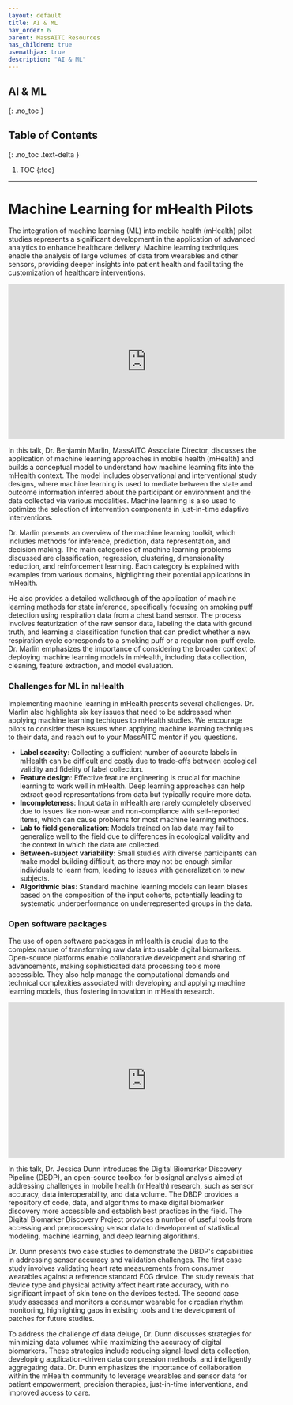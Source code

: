 ```yaml
---
layout: default
title: AI & ML
nav_order: 6
parent: MassAITC Resources
has_children: true
usemathjax: true
description: "AI & ML"
---
```

## AI & ML
{: .no_toc }

## Table of Contents
{: .no_toc .text-delta }

1. TOC
{:toc}
---

# Machine Learning for mHealth Pilots 

The integration of machine learning (ML) into mobile health (mHealth) pilot studies represents a significant development in the application of advanced analytics to enhance healthcare delivery. Machine learning techniques enable the analysis of large volumes of data from wearables and other sensors, providing deeper insights into patient health and facilitating the customization of healthcare interventions.

<iframe width="560" height="315" src="https://www.youtube.com/embed/OCadQgthWjc?si=Zs_9qvr6NHcOSXvZ" title="YouTube video player" frameborder="0" allow="accelerometer; autoplay; clipboard-write; encrypted-media; gyroscope; picture-in-picture; web-share" referrerpolicy="strict-origin-when-cross-origin" allowfullscreen></iframe>

In this talk, Dr. Benjamin Marlin, MassAITC Associate Director, discusses the application of machine learning approaches in mobile health (mHealth) and builds a conceptual model to understand how machine learning fits into the mHealth context. The model includes observational and interventional study designs, where machine learning is used to mediate between the state and outcome information inferred about the participant or environment and the data collected via various modalities. Machine learning is also used to optimize the selection of intervention components in just-in-time adaptive interventions.

Dr. Marlin presents an overview of the machine learning toolkit, which includes methods for inference, prediction, data representation, and decision making. The main categories of machine learning problems discussed are classification, regression, clustering, dimensionality reduction, and reinforcement learning. Each category is explained with examples from various domains, highlighting their potential applications in mHealth.

He also provides a detailed walkthrough of the application of machine learning methods for state inference, specifically focusing on smoking puff detection using respiration data from a chest band sensor. The process involves featurization of the raw sensor data, labeling the data with ground truth, and learning a classification function that can predict whether a new respiration cycle corresponds to a smoking puff or a regular non-puff cycle. Dr. Marlin emphasizes the importance of considering the broader context of deploying machine learning models in mHealth, including data collection, cleaning, feature extraction, and model evaluation.

### Challenges for ML in mHealth

Implementing machine learning in mHealth presents several challenges. Dr. Marlin also highlights six key issues that need to be addressed when applying machine learning techiques to mHealth studies. We encourage pilots to consider these issues when applying machine learning techniques to their data, and reach out to your MassAITC mentor if you questions.

* **Label scarcity**: Collecting a sufficient number of accurate labels in mHealth can be difficult and costly due to trade-offs between ecological validity and fidelity of label collection.
* **Feature design**: Effective feature engineering is crucial for machine learning to work well in mHealth. Deep learning approaches can help extract good representations from data but typically require more data.
* **Incompleteness**: Input data in mHealth are rarely completely observed due to issues like non-wear and non-compliance with self-reported items, which can cause problems for most machine learning methods.
* **Lab to field generalization**: Models trained on lab data may fail to generalize well to the field due to differences in ecological validity and the context in which the data are collected.
* **Between-subject variability**: Small studies with diverse participants can make model building difficult, as there may not be enough similar individuals to learn from, leading to issues with generalization to new subjects.
* **Algorithmic bias**: Standard machine learning models can learn biases based on the composition of the input cohorts, potentially leading to systematic underperformance on underrepresented groups in the data.

### Open software packages

The use of open software packages in mHealth is crucial due to the complex nature of transforming raw data into usable digital biomarkers. Open-source platforms enable collaborative development and sharing of advancements, making sophisticated data processing tools more accessible. They also help manage the computational demands and technical complexities associated with developing and applying machine learning models, thus fostering innovation in mHealth research.

<iframe width="560" height="315" src="https://www.youtube.com/embed/8m5llOl39z4?si=3EQi-T7veB9adbvx" title="YouTube video player" frameborder="0" allow="accelerometer; autoplay; clipboard-write; encrypted-media; gyroscope; picture-in-picture; web-share" referrerpolicy="strict-origin-when-cross-origin" allowfullscreen></iframe>

In this talk, Dr. Jessica Dunn introduces the Digital Biomarker Discovery Pipeline (DBDP), an open-source toolbox for biosignal analysis aimed at addressing challenges in mobile health (mHealth) research, such as sensor accuracy, data interoperability, and data volume. The DBDP provides a repository of code, data, and algorithms to make digital biomarker discovery more accessible and establish best practices in the field. The Digital Biomarker Discovery Project provides a number of useful tools from accessing and preprocessing sensor data to development of statistical modeling, machine learning, and deep learning algorithms.

Dr. Dunn presents two case studies to demonstrate the DBDP's capabilities in addressing sensor accuracy and validation challenges. The first case study involves validating heart rate measurements from consumer wearables against a reference standard ECG device. The study reveals that device type and physical activity affect heart rate accuracy, with no significant impact of skin tone on the devices tested. The second case study assesses and monitors a consumer wearable for circadian rhythm monitoring, highlighting gaps in existing tools and the development of patches for future studies.

To address the challenge of data deluge, Dr. Dunn discusses strategies for minimizing data volumes while maximizing the accuracy of digital biomarkers. These strategies include reducing signal-level data collection, developing application-driven data compression methods, and intelligently aggregating data. Dr. Dunn emphasizes the importance of collaboration within the mHealth community to leverage wearables and sensor data for patient empowerment, precision therapies, just-in-time interventions, and improved access to care.



